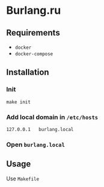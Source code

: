 Burlang.ru
==========

## Requirements

- `docker`
- `docker-compose`


## Installation

### Init

```
make init
```

### Add local domain in `/etc/hosts`

```
127.0.0.1   burlang.local
```

### Open `burlang.local`


## Usage

Use `Makefile`

